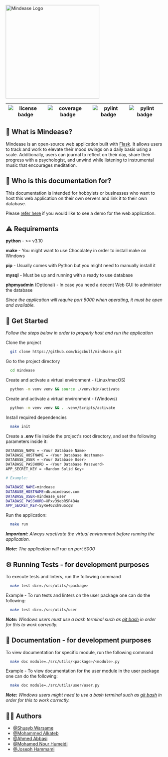 <br />
<img width="300" alt="Mindease Logo" src="https://i.imgur.com/shPchlq.png">
<br />

| ![license badge](https://img.shields.io/badge/license%20-MIT-green) | ![coverage badge](https://img.shields.io/badge/coverage%20-90%25-success) | ![pylint badge](https://img.shields.io/badge/pylint-passed-blue) | ![pylint badge](https://img.shields.io/badge/flake8-passed-blue) |
|:---:|:---:|:---:|:---:|

## 🤔 What is Mindease?

Mindease is an open-source web application built with [Flask](https://flask.palletsprojects.com/). It allows users to track and work to elevate their mood swings on a daily basis using a scale. Additionally, users can journal to reflect on their day, share their progress with a psychologist, and unwind while listening to instrumental music that encourages meditation.

## 🤔 Who is this documentation for?

This documentation is intended for hobbyists or businesses who want to host this web application on their own servers and link it to their own database. 

Please [refer here](#) if you would like to see a demo for the web application.
## ⚠️ Requirements

**python** - >= v3.10

**make** - You might want to use Chocolatey in order to install make on Windows

**pip** - Usually comes with Python but you might need to manually install it

**mysql** - Must be up and running with a ready to use database

**phpmyadmin** (Optional) - In case you need a decent Web GUI to administer the database

*Since the application will require port 5000 when operating, it must be open and available.*

## 🚀 Get Started
*Follow the steps below in order to properly host and run the application*

Clone the project

```bash
  git clone https://github.com/bigcbull/mindease.git
```

Go to the project directory

```bash
  cd mindease
```

Create and activate a virtual environment - (Linux/macOS) 

```bash
  python -m venv venv && source ./venv/bin/activate
```

Create and activate a virtual environment - (Windows)

```bash
  python -m venv venv && . .venv/Scripts/activate
```

Install required dependencies

```bash
  make init
```

Create a **.env** file inside the project's root directory, and set the following parameters inside it:

```bash
DATABASE_NAME = <Your Database Name>
DATABASE_HOSTNAME = <Your Database Hostname>
DATABASE_USER = <Your Database User>
DATABASE_PASSWORD = <Your Database Password>
APP_SECRET_KEY = <Random Solid Key>

# Example:

DATABASE_NAME=mindease
DATABASE_HOSTNAME=db.mindease.com
DATABASE_USER=mindease_user
DATABASE_PASSWORD=XPxv39ebR5P4B4a
APP_SECRET_KEY=SyRe462xk9uScqB
```

Run the application:

```bash
  make run
```

***Important:*** *Always reactivate the virtual environment before running the application.*

***Note:*** *The application will run on port 5000*
## ⚙️ Running Tests - for development purposes

To execute tests and linters, run the following command

```bash
  make test dir=./src/utils/<package>
```

Example - To run tests and linters on the user package one can do the following:

```bash
  make test dir=./src/utils/user
```


***Note:*** *Windows users must use a bash terminal such as [git bash](https://gitforwindows.org/) in order for this to work correctly.*

## 📃 Documentation - for development purposes

To view documentation for specific module, run the following command

```bash
  make doc module=./src/utils/<package>/<module>.py
```

Example - To view documentation for the user module in the user package one can do the following:

```bash
  make doc module=./src/utils/user/user.py
```

***Note:*** *Windows users might need to use a bash terminal such as [git bash](https://gitforwindows.org/) in order for this to work correctly.*
## 👨‍🎓 Authors
- [@Shuayb Warsame](https://www.github.com/shuaybw)
- [@Mohammed Alkateb](https://www.github.com/mohammed-alkateb)
- [@Ahmed Abbasi](https://www.github.com/bigcbull)
- [@Mohamed Nour Humeidi](https://www.github.com/MoNourH)
- [@Joseph Hammami](https://www.github.com/josephhammami)